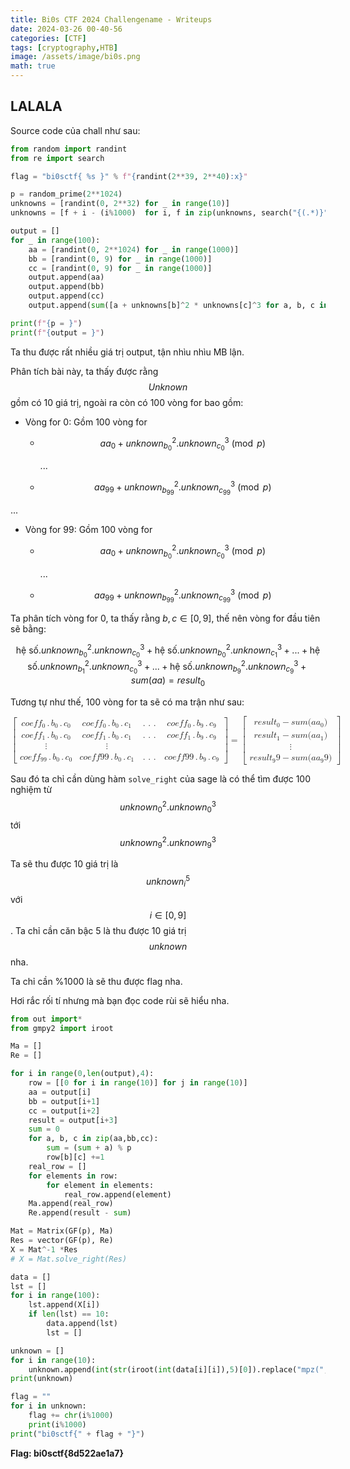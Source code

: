 ```yaml
---
title: Bi0s CTF 2024 Challengename - Writeups
date: 2024-03-26 00-40-56
categories: [CTF]
tags: [cryptography,HTB]
image: /assets/image/bi0s.png
math: true
---
```


## LALALA

Source code của chall như sau:

```python
from random import randint
from re import search

flag = "bi0sctf{ %s }" % f"{randint(2**39, 2**40):x}"

p = random_prime(2**1024)
unknowns = [randint(0, 2**32) for _ in range(10)]
unknowns = [f + i - (i%1000)  for i, f in zip(unknowns, search("{(.*)}", flag).group(1).encode())]

output = []
for _ in range(100):
    aa = [randint(0, 2**1024) for _ in range(1000)]
    bb = [randint(0, 9) for _ in range(1000)]
    cc = [randint(0, 9) for _ in range(1000)]
    output.append(aa)
    output.append(bb)
    output.append(cc)
    output.append(sum([a + unknowns[b]^2 * unknowns[c]^3 for a, b, c in zip(aa, bb, cc)]) % p)

print(f"{p = }")
print(f"{output = }")
```

Ta thu được rất nhiều giá trị output, tận nhìu nhìu MB lận.

Phân tích bài này, ta thấy được rằng $$Unknown$$ gồm có 10 giá trị, ngoài ra còn có 100 vòng for bao gồm:

- Vòng for 0:
    Gồm 100 vòng for

  - $$aa_0 + unknown_{b_0}^{2}.unknown_{c_0}^{3} \pmod{p}$$

    ...

  - $$aa_{99} + unknown_{b_{99}}^{2}.unknown_{c_{99}}^{3} \pmod{p}$$

...

- Vòng for 99:
    Gồm 100 vòng for

  - $$aa_0 + unknown_{b_0}^{2}.unknown_{c_0}^{3} \pmod{p}$$

    ...

  - $$aa_{99} + unknown_{b_{99}}^{2}.unknown_{c_{99}}^{3} \pmod{p}$$

Ta phân tích vòng for 0, ta thấy rằng $b,c \in {[0,9]}$, thế nên vòng for đầu tiên sẽ bằng:

$$\text{hệ số}.unknown_{b_0}^{2}.unknown_{c_0}^{3} + \text{hệ số}.unknown_{b_0}^{2}.unknown_{c_1}^{3} + ... + \text{hệ số}.unknown_{b_1}^{2}.unknown_{c_0}^{3} + ... +\text{hệ số}.unknown_{b_9}^{2}.unknown_{c_9}^{3} + sum(aa) = result_0$$

Tương tự như thế, 100 vòng for ta sẽ có ma trận như sau:


<math xmlns="http://www.w3.org/1998/Math/MathML" display="block">
  <mrow data-mjx-texclass="INNER">
    <mo data-mjx-texclass="OPEN">[</mo>
    <mtable columnspacing="1em" rowspacing="4pt">
      <mtr>
        <mtd>
          <mi>c</mi>
          <mi>o</mi>
          <mi>e</mi>
          <mi>f</mi>
          <msub>
            <mi>f</mi>
            <mn>0</mn>
          </msub>
          <mo>.</mo>
          <msub>
            <mi>b</mi>
            <mn>0</mn>
          </msub>
          <mo>.</mo>
          <msub>
            <mi>c</mi>
            <mn>0</mn>
          </msub>
        </mtd>
        <mtd>
          <mi>c</mi>
          <mi>o</mi>
          <mi>e</mi>
          <mi>f</mi>
          <msub>
            <mi>f</mi>
            <mn>0</mn>
          </msub>
          <mo>.</mo>
          <msub>
            <mi>b</mi>
            <mn>0</mn>
          </msub>
          <mo>.</mo>
          <msub>
            <mi>c</mi>
            <mn>1</mn>
          </msub>
        </mtd>
        <mtd>
          <mo>.</mo>
          <mo>.</mo>
          <mo>.</mo>
        </mtd>
        <mtd>
          <mi>c</mi>
          <mi>o</mi>
          <mi>e</mi>
          <mi>f</mi>
          <msub>
            <mi>f</mi>
            <mn>0</mn>
          </msub>
          <mo>.</mo>
          <msub>
            <mi>b</mi>
            <mn>9</mn>
          </msub>
          <mo>.</mo>
          <msub>
            <mi>c</mi>
            <mn>9</mn>
          </msub>
        </mtd>
      </mtr>
      <mtr>
        <mtd>
          <mi>c</mi>
          <mi>o</mi>
          <mi>e</mi>
          <mi>f</mi>
          <msub>
            <mi>f</mi>
            <mn>1</mn>
          </msub>
          <mo>.</mo>
          <msub>
            <mi>b</mi>
            <mn>0</mn>
          </msub>
          <mo>.</mo>
          <msub>
            <mi>c</mi>
            <mn>0</mn>
          </msub>
        </mtd>
        <mtd>
          <mi>c</mi>
          <mi>o</mi>
          <mi>e</mi>
          <mi>f</mi>
          <msub>
            <mi>f</mi>
            <mn>1</mn>
          </msub>
          <mo>.</mo>
          <msub>
            <mi>b</mi>
            <mn>0</mn>
          </msub>
          <mo>.</mo>
          <msub>
            <mi>c</mi>
            <mn>1</mn>
          </msub>
        </mtd>
        <mtd>
          <mo>.</mo>
          <mo>.</mo>
          <mo>.</mo>
        </mtd>
        <mtd>
          <mi>c</mi>
          <mi>o</mi>
          <mi>e</mi>
          <mi>f</mi>
          <msub>
            <mi>f</mi>
            <mn>1</mn>
          </msub>
          <mo>.</mo>
          <msub>
            <mi>b</mi>
            <mn>9</mn>
          </msub>
          <mo>.</mo>
          <msub>
            <mi>c</mi>
            <mn>9</mn>
          </msub>
        </mtd>
      </mtr>
      <mtr>
        <mtd>
          <mrow data-mjx-texclass="ORD">
            <mo>&#x22EE;</mo>
          </mrow>
        </mtd>
        <mtd>
          <mrow data-mjx-texclass="ORD">
            <mo>&#x22EE;</mo>
          </mrow>
        </mtd>
      </mtr>
      <mtr>
        <mtd>
          <mi>c</mi>
          <mi>o</mi>
          <mi>e</mi>
          <mi>f</mi>
          <msub>
            <mi>f</mi>
            <mrow data-mjx-texclass="ORD">
              <mn>99</mn>
            </mrow>
          </msub>
          <mo>.</mo>
          <msub>
            <mi>b</mi>
            <mn>0</mn>
          </msub>
          <mo>.</mo>
          <msub>
            <mi>c</mi>
            <mn>0</mn>
          </msub>
        </mtd>
        <mtd>
          <mi>c</mi>
          <mi>o</mi>
          <mi>e</mi>
          <mi>f</mi>
          <mi>f</mi>
          <mrow data-mjx-texclass="ORD">
            <mn>99</mn>
          </mrow>
          <mo>.</mo>
          <msub>
            <mi>b</mi>
            <mn>0</mn>
          </msub>
          <mo>.</mo>
          <msub>
            <mi>c</mi>
            <mn>1</mn>
          </msub>
        </mtd>
        <mtd>
          <mo>.</mo>
          <mo>.</mo>
          <mo>.</mo>
        </mtd>
        <mtd>
          <mi>c</mi>
          <mi>o</mi>
          <mi>e</mi>
          <mi>f</mi>
          <mi>f</mi>
          <mrow data-mjx-texclass="ORD">
            <mn>99</mn>
          </mrow>
          <mo>.</mo>
          <msub>
            <mi>b</mi>
            <mn>9</mn>
          </msub>
          <mo>.</mo>
          <msub>
            <mi>c</mi>
            <mn>9</mn>
          </msub>
        </mtd>
      </mtr>
    </mtable>
    <mo data-mjx-texclass="CLOSE">]</mo>
  </mrow>
  <mo>=</mo>
  <mrow data-mjx-texclass="INNER">
    <mo data-mjx-texclass="OPEN">[</mo>
    <mtable columnspacing="1em" rowspacing="4pt">
      <mtr>
        <mtd>
          <mi>r</mi>
          <mi>e</mi>
          <mi>s</mi>
          <mi>u</mi>
          <mi>l</mi>
          <msub>
            <mi>t</mi>
            <mn>0</mn>
          </msub>
          <mo>&#x2212;</mo>
          <mi>s</mi>
          <mi>u</mi>
          <mi>m</mi>
          <mo stretchy="false">(</mo>
          <mi>a</mi>
          <msub>
            <mi>a</mi>
            <mn>0</mn>
          </msub>
          <mo stretchy="false">)</mo>
        </mtd>
      </mtr>
      <mtr>
        <mtd>
          <mi>r</mi>
          <mi>e</mi>
          <mi>s</mi>
          <mi>u</mi>
          <mi>l</mi>
          <msub>
            <mi>t</mi>
            <mn>1</mn>
          </msub>
          <mo>&#x2212;</mo>
          <mi>s</mi>
          <mi>u</mi>
          <mi>m</mi>
          <mo stretchy="false">(</mo>
          <mi>a</mi>
          <msub>
            <mi>a</mi>
            <mn>1</mn>
          </msub>
          <mo stretchy="false">)</mo>
        </mtd>
      </mtr>
      <mtr>
        <mtd>
          <mrow data-mjx-texclass="ORD">
            <mo>&#x22EE;</mo>
          </mrow>
        </mtd>
      </mtr>
      <mtr>
        <mtd>
          <mi>r</mi>
          <mi>e</mi>
          <mi>s</mi>
          <mi>u</mi>
          <mi>l</mi>
          <msub>
            <mi>t</mi>
            <mn>9</mn>
          </msub>
          <mn>9</mn>
          <mo>&#x2212;</mo>
          <mi>s</mi>
          <mi>u</mi>
          <mi>m</mi>
          <mo stretchy="false">(</mo>
          <mi>a</mi>
          <msub>
            <mi>a</mi>
            <mn>9</mn>
          </msub>
          <mn>9</mn>
          <mo stretchy="false">)</mo>
        </mtd>
      </mtr>
    </mtable>
    <mo data-mjx-texclass="CLOSE">]</mo>
  </mrow>
</math>

Sau đó ta chỉ cần dùng hàm ``solve_right`` của sage là có thể tìm được 100 nghiệm từ $$unknown_{0}^{2}.unknown_{0}^{3}$$ tới $$unknown_{9}^{2}.unknown_{9}^{3}$$

Ta sẽ thu được 10 giá trị là $$unknown_{i}^5$$ với $$i \in {[0,9]}$$. Ta chỉ cần căn bậc 5 là thu được 10 giá trị $$unknown$$ nha.

Ta chỉ cần %1000 là sẽ thu được flag nha.

Hơi rắc rối tí nhưng mà bạn đọc code rùi sẽ hiểu nha.

```python
from out import*
from gmpy2 import iroot

Ma = []
Re = []

for i in range(0,len(output),4):
    row = [[0 for i in range(10)] for j in range(10)]
    aa = output[i]
    bb = output[i+1]
    cc = output[i+2]
    result = output[i+3]
    sum = 0
    for a, b, c in zip(aa,bb,cc):
        sum = (sum + a) % p
        row[b][c] +=1
    real_row = []
    for elements in row:
        for element in elements:
            real_row.append(element)
    Ma.append(real_row)
    Re.append(result - sum)

Mat = Matrix(GF(p), Ma)
Res = vector(GF(p), Re)
X = Mat^-1 *Res
# X = Mat.solve_right(Res)

data = []
lst = []
for i in range(100):
    lst.append(X[i])
    if len(lst) == 10:
        data.append(lst)
        lst = []

unknown = []
for i in range(10):
    unknown.append(int(str(iroot(int(data[i][i]),5)[0]).replace("mpz(","").replace(")","")))
print(unknown)

flag = ""
for i in unknown:
    flag += chr(i%1000)
    print(i%1000)
print("bi0sctf{" + flag + "}")
```

**Flag: bi0sctf{8d522ae1a7}**
